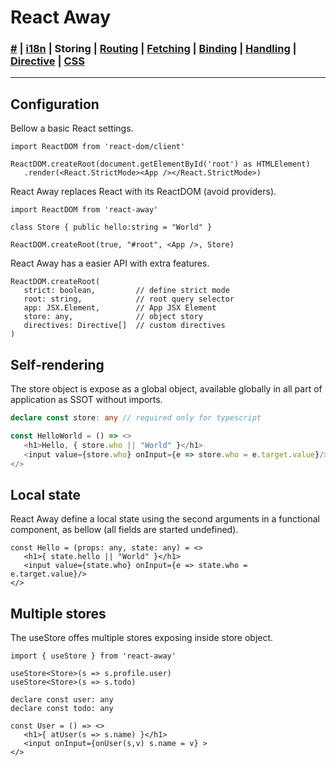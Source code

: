 # React Away

### [#](./index.md) | [i18n](./global.md) | **Storing** | [Routing](./router.md) | [Fetching](./syncer.md) | [Binding](./binder.md) | [Handling](./broker.md) | [Directive](./proper.md) | [CSS](./styler.md)

<hr />

## Configuration

Bellow a basic React settings.

````tsx
import ReactDOM from 'react-dom/client'

ReactDOM.createRoot(document.getElementById('root') as HTMLElement)
   .render(<React.StrictMode><App /></React.StrictMode>)
````

React Away replaces React with its ReactDOM (avoid providers).

````tsx
import ReactDOM from 'react-away'

class Store { public hello:string = "World" }

ReactDOM.createRoot(true, "#root", <App />, Store)
````

React Away has a easier API with extra features.

````tsx
ReactDOM.createRoot(     
   strict: boolean,         // define strict mode
   root: string,            // root query selector
   app: JSX.Element,        // App JSX Element
   store: any,              // object story
   directives: Directive[]  // custom directives
)
````

## Self-rendering

The store object is expose as a global object, available globally in all part of application as SSOT without imports.

```ts
declare const store: any // required only for typescript

const HelloWorld = () => <>
   <h1>Hello, { store.who || "World" }</h1>
   <input value={store.who} onInput={e => store.who = e.target.value}/>
</>
```

## Local state

React Away define a local state using the second arguments in a functional component, as bellow (all fields are started undefined).

````tsx
const Hello = (props: any, state: any) = <>
   <h1>{ state.hello || "World" }</h1>
   <input value={state.who} onInput={e => state.who = e.target.value}/>
</>
````

## Multiple stores

The useStore offes multiple stores exposing inside store object.

```tsx
import { useStore } from 'react-away'

useStore<Store>(s => s.profile.user)
useStore<Store>(s => s.todo)

declare const user: any
declare const todo: any

const User = () => <>
   <h1>{ atUser(s => s.name) }</h1>
   <input onInput={onUser(s,v) s.name = v} >
</>
```

